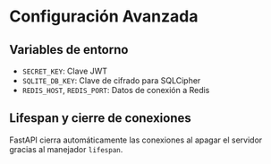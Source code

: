 # Configuración Avanzada

## Variables de entorno

- `SECRET_KEY`: Clave JWT
- `SQLITE_DB_KEY`: Clave de cifrado para SQLCipher
- `REDIS_HOST`, `REDIS_PORT`: Datos de conexión a Redis

## Lifespan y cierre de conexiones

FastAPI cierra automáticamente las conexiones al apagar el servidor gracias al manejador `lifespan`.
